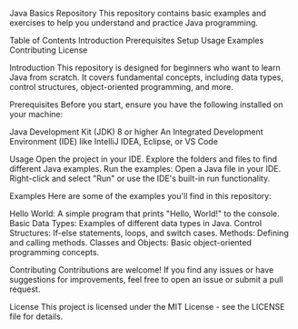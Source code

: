 Java Basics Repository
This repository contains basic examples and exercises to help you understand and practice Java programming.

Table of Contents
Introduction
Prerequisites
Setup
Usage
Examples
Contributing
License

Introduction
This repository is designed for beginners who want to learn Java from scratch. It covers fundamental concepts, including data types, control structures, object-oriented programming, and more.

Prerequisites
Before you start, ensure you have the following installed on your machine:

Java Development Kit (JDK) 8 or higher
An Integrated Development Environment (IDE) like IntelliJ IDEA, Eclipse, or VS Code

Usage
Open the project in your IDE.
Explore the folders and files to find different Java examples.
Run the examples:
Open a Java file in your IDE.
Right-click and select "Run" or use the IDE's built-in run functionality.


Examples
Here are some of the examples you'll find in this repository:

Hello World: A simple program that prints "Hello, World!" to the console.
Basic Data Types: Examples of different data types in Java.
Control Structures: If-else statements, loops, and switch cases.
Methods: Defining and calling methods.
Classes and Objects: Basic object-oriented programming concepts.


Contributing
Contributions are welcome! If you find any issues or have suggestions for improvements, feel free to open an issue or submit a pull request.

License
This project is licensed under the MIT License - see the LICENSE file for details.

